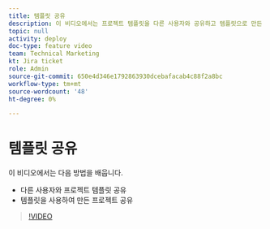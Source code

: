 ```yaml
---
title: 템플릿 공유
description: 이 비디오에서는 프로젝트 템플릿을 다른 사용자와 공유하고 템플릿으로 만든 프로젝트를 공유하는 방법을 알아봅니다.
topic: null
activity: deploy
doc-type: feature video
team: Technical Marketing
kt: Jira ticket
role: Admin
source-git-commit: 650e4d346e1792863930dcebafacab4c88f2a8bc
workflow-type: tm+mt
source-wordcount: '48'
ht-degree: 0%

---
```


# 템플릿 공유

이 비디오에서는 다음 방법을 배웁니다.

* 다른 사용자와 프로젝트 템플릿 공유
* 템플릿을 사용하여 만든 프로젝트 공유

>[!VIDEO](https://video.tv.adobe.com/v/335211/?quality=12&learn=on)
